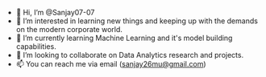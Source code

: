 - 👋 Hi, I’m @Sanjay07-07
- 👀 I’m interested in learning new things and keeping up with the demands on the modern corporate world.
- 🌱 I’m currently learning Machine Learning and it's model building capabilities.
- 💞️ I’m looking to collaborate on Data Analytics research and projects.
- 📫 You can reach me via email (sanjay26mu@gmail.com)

<!---
Sanjay07-07/Sanjay07-07 is a ✨ special ✨ repository because its `README.md` (this file) appears on your GitHub profile.
You can click the Preview link to take a look at your changes.
--->
